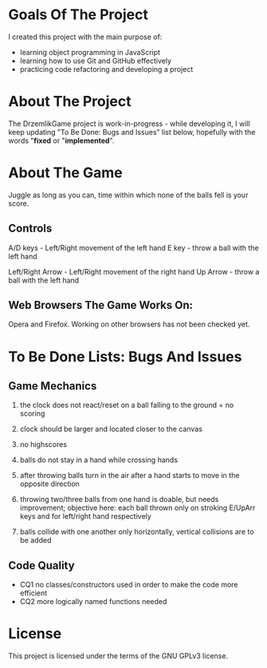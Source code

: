 # Goals Of The Project
I created this project with the main purpose of: 
* learning object programming in JavaScript 
* learning how to use Git and GitHub effectively
* practicing code refactoring and developing a project

# About The Project
The DrzemlikGame project is work-in-progress - while developing it, I will keep updating "To Be Done: Bugs and Issues" list below, hopefully with the words "**fixed** or "**implemented**".

# About The Game
Juggle as long as you can, time within which none of the balls fell is your score.


## Controls
A/D keys - Left/Right movement of the left hand
E key - throw a ball with the left hand

Left/Right Arrow - Left/Right movement of the right hand
Up Arrow - throw a ball with the left hand

## Web Browsers The Game Works On:
Opera and Firefox.
Working on other browsers has not been checked yet.


# To Be Done Lists: Bugs And Issues

## Game Mechanics
1. the clock does not react/reset on a ball falling to the ground = no scoring

2. clock should be larger and located closer to the canvas

3. no highscores

4. balls do not stay in a hand while crossing hands

5. after throwing balls turn in the air after a hand starts to move in the opposite direction

6. throwing two/three balls from one hand is doable, but needs improvement; objective here: each ball thrown only on stroking E/UpArr keys and for left/right hand respectively

7. balls collide with one another only horizontally, vertical collisions are to be added


## Code Quality
* CQ1 no classes/constructors used in order to make the code more efficient
* CQ2 more logically named functions needed


# License
This project is licensed under the terms of the GNU GPLv3 license.
